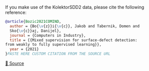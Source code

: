 If you make use of the KolektorSDD2 data, please cite the following reference:

```bibtex
@article{Bozic2021COMIND,
  author = {Bo{\v{z}}i{\v{c}}, Jakob and Tabernik, Domen and 
  Sko{\v{c}}aj, Danijel},
  journal = {Computers in Industry},
  title = {{Mixed supervision for surface-defect detection:
from weakly to fully supervised learning}},
  year = {2021}
}PASTE HERE CUSTOM CITATION FROM THE SOURCE URL
```

[🔗 Source](https://www.vicos.si/resources/kolektorsdd2/)
